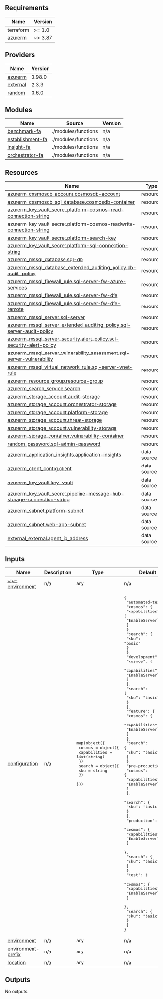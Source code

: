 <!-- BEGIN_TF_DOCS -->
## Requirements

| Name | Version |
|------|---------|
| <a name="requirement_terraform"></a> [terraform](#requirement\_terraform) | >= 1.0 |
| <a name="requirement_azurerm"></a> [azurerm](#requirement\_azurerm) | ~> 3.87 |

## Providers

| Name | Version |
|------|---------|
| <a name="provider_azurerm"></a> [azurerm](#provider\_azurerm) | 3.98.0 |
| <a name="provider_external"></a> [external](#provider\_external) | 2.3.3 |
| <a name="provider_random"></a> [random](#provider\_random) | 3.6.0 |

## Modules

| Name | Source | Version |
|------|--------|---------|
| <a name="module_benchmark-fa"></a> [benchmark-fa](#module\_benchmark-fa) | ./modules/functions | n/a |
| <a name="module_establishment-fa"></a> [establishment-fa](#module\_establishment-fa) | ./modules/functions | n/a |
| <a name="module_insight-fa"></a> [insight-fa](#module\_insight-fa) | ./modules/functions | n/a |
| <a name="module_orchestrator-fa"></a> [orchestrator-fa](#module\_orchestrator-fa) | ./modules/functions | n/a |

## Resources

| Name | Type |
|------|------|
| [azurerm_cosmosdb_account.cosmosdb-account](https://registry.terraform.io/providers/hashicorp/azurerm/latest/docs/resources/cosmosdb_account) | resource |
| [azurerm_cosmosdb_sql_database.cosmosdb-container](https://registry.terraform.io/providers/hashicorp/azurerm/latest/docs/resources/cosmosdb_sql_database) | resource |
| [azurerm_key_vault_secret.platform-cosmos-read-connection-string](https://registry.terraform.io/providers/hashicorp/azurerm/latest/docs/resources/key_vault_secret) | resource |
| [azurerm_key_vault_secret.platform-cosmos-readwrite-connection-string](https://registry.terraform.io/providers/hashicorp/azurerm/latest/docs/resources/key_vault_secret) | resource |
| [azurerm_key_vault_secret.platform-search-key](https://registry.terraform.io/providers/hashicorp/azurerm/latest/docs/resources/key_vault_secret) | resource |
| [azurerm_key_vault_secret.platform-sql-connection-string](https://registry.terraform.io/providers/hashicorp/azurerm/latest/docs/resources/key_vault_secret) | resource |
| [azurerm_mssql_database.sql-db](https://registry.terraform.io/providers/hashicorp/azurerm/latest/docs/resources/mssql_database) | resource |
| [azurerm_mssql_database_extended_auditing_policy.db-audit-policy](https://registry.terraform.io/providers/hashicorp/azurerm/latest/docs/resources/mssql_database_extended_auditing_policy) | resource |
| [azurerm_mssql_firewall_rule.sql-server-fw-azure-services](https://registry.terraform.io/providers/hashicorp/azurerm/latest/docs/resources/mssql_firewall_rule) | resource |
| [azurerm_mssql_firewall_rule.sql-server-fw-dfe](https://registry.terraform.io/providers/hashicorp/azurerm/latest/docs/resources/mssql_firewall_rule) | resource |
| [azurerm_mssql_firewall_rule.sql-server-fw-dfe-remote](https://registry.terraform.io/providers/hashicorp/azurerm/latest/docs/resources/mssql_firewall_rule) | resource |
| [azurerm_mssql_server.sql-server](https://registry.terraform.io/providers/hashicorp/azurerm/latest/docs/resources/mssql_server) | resource |
| [azurerm_mssql_server_extended_auditing_policy.sql-server-audit-policy](https://registry.terraform.io/providers/hashicorp/azurerm/latest/docs/resources/mssql_server_extended_auditing_policy) | resource |
| [azurerm_mssql_server_security_alert_policy.sql-security-alert-policy](https://registry.terraform.io/providers/hashicorp/azurerm/latest/docs/resources/mssql_server_security_alert_policy) | resource |
| [azurerm_mssql_server_vulnerability_assessment.sql-server-vulnerability](https://registry.terraform.io/providers/hashicorp/azurerm/latest/docs/resources/mssql_server_vulnerability_assessment) | resource |
| [azurerm_mssql_virtual_network_rule.sql-server-vnet-rule](https://registry.terraform.io/providers/hashicorp/azurerm/latest/docs/resources/mssql_virtual_network_rule) | resource |
| [azurerm_resource_group.resource-group](https://registry.terraform.io/providers/hashicorp/azurerm/latest/docs/resources/resource_group) | resource |
| [azurerm_search_service.search](https://registry.terraform.io/providers/hashicorp/azurerm/latest/docs/resources/search_service) | resource |
| [azurerm_storage_account.audit-storage](https://registry.terraform.io/providers/hashicorp/azurerm/latest/docs/resources/storage_account) | resource |
| [azurerm_storage_account.orchestrator-storage](https://registry.terraform.io/providers/hashicorp/azurerm/latest/docs/resources/storage_account) | resource |
| [azurerm_storage_account.platform-storage](https://registry.terraform.io/providers/hashicorp/azurerm/latest/docs/resources/storage_account) | resource |
| [azurerm_storage_account.threat-storage](https://registry.terraform.io/providers/hashicorp/azurerm/latest/docs/resources/storage_account) | resource |
| [azurerm_storage_account.vulnerability-storage](https://registry.terraform.io/providers/hashicorp/azurerm/latest/docs/resources/storage_account) | resource |
| [azurerm_storage_container.vulnerability-container](https://registry.terraform.io/providers/hashicorp/azurerm/latest/docs/resources/storage_container) | resource |
| [random_password.sql-admin-password](https://registry.terraform.io/providers/hashicorp/random/latest/docs/resources/password) | resource |
| [azurerm_application_insights.application-insights](https://registry.terraform.io/providers/hashicorp/azurerm/latest/docs/data-sources/application_insights) | data source |
| [azurerm_client_config.client](https://registry.terraform.io/providers/hashicorp/azurerm/latest/docs/data-sources/client_config) | data source |
| [azurerm_key_vault.key-vault](https://registry.terraform.io/providers/hashicorp/azurerm/latest/docs/data-sources/key_vault) | data source |
| [azurerm_key_vault_secret.pipeline-message-hub-storage-connection-string](https://registry.terraform.io/providers/hashicorp/azurerm/latest/docs/data-sources/key_vault_secret) | data source |
| [azurerm_subnet.platform-subnet](https://registry.terraform.io/providers/hashicorp/azurerm/latest/docs/data-sources/subnet) | data source |
| [azurerm_subnet.web-app-subnet](https://registry.terraform.io/providers/hashicorp/azurerm/latest/docs/data-sources/subnet) | data source |
| [external_external.agent_ip_address](https://registry.terraform.io/providers/hashicorp/external/latest/docs/data-sources/external) | data source |

## Inputs

| Name | Description | Type | Default | Required |
|------|-------------|------|---------|:--------:|
| <a name="input_cip-environment"></a> [cip-environment](#input\_cip-environment) | n/a | `any` | n/a | yes |
| <a name="input_configuration"></a> [configuration](#input\_configuration) | n/a | <pre>map(object({<br>    cosmos = object({<br>      capabilities = list(string)<br>    })<br>    search = object({<br>      sku = string<br>    })<br>  }))</pre> | <pre>{<br>  "automated-test": {<br>    "cosmos": {<br>      "capabilities": [<br>        "EnableServerless"<br>      ]<br>    },<br>    "search": {<br>      "sku": "basic"<br>    }<br>  },<br>  "development": {<br>    "cosmos": {<br>      "capabilities": [<br>        "EnableServerless"<br>      ]<br>    },<br>    "search": {<br>      "sku": "basic"<br>    }<br>  },<br>  "feature": {<br>    "cosmos": {<br>      "capabilities": [<br>        "EnableServerless"<br>      ]<br>    },<br>    "search": {<br>      "sku": "basic"<br>    }<br>  },<br>  "pre-production": {<br>    "cosmos": {<br>      "capabilities": [<br>        "EnableServerless"<br>      ]<br>    },<br>    "search": {<br>      "sku": "basic"<br>    }<br>  },<br>  "production": {<br>    "cosmos": {<br>      "capabilities": [<br>        "EnableServerless"<br>      ]<br>    },<br>    "search": {<br>      "sku": "basic"<br>    }<br>  },<br>  "test": {<br>    "cosmos": {<br>      "capabilities": [<br>        "EnableServerless"<br>      ]<br>    },<br>    "search": {<br>      "sku": "basic"<br>    }<br>  }<br>}</pre> | no |
| <a name="input_environment"></a> [environment](#input\_environment) | n/a | `any` | n/a | yes |
| <a name="input_environment-prefix"></a> [environment-prefix](#input\_environment-prefix) | n/a | `any` | n/a | yes |
| <a name="input_location"></a> [location](#input\_location) | n/a | `any` | n/a | yes |

## Outputs

No outputs.
<!-- END_TF_DOCS -->